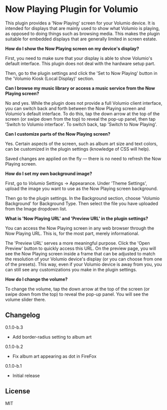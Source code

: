 # Now Playing Plugin for Volumio

This plugin provides a 'Now Playing' screen for your Volumio device. It is intended for displays that are mainly used to show what Volumio is playing, as opposed to doing things such as browsing media. This makes the plugin suitable for embedded displays that are generally limited in screen estate.

**How do I show the Now Playing screen on my device's display?**

First, you need to make sure that your display is able to show Volumio's default interface. This plugin does not deal with the hardware setup part.

Then, go to the plugin settings and click the 'Set to Now Playing' button in the 'Volumio Kiosk (Local Display)' section.

**Can I browse my music library or access a music service from the Now Playing screen?**

No and yes. While the plugin does not provide a full Volumio client interface, you can switch back and forth between the Now Playing screen and Volumio's default interface. To do this, tap the down arrow at the top of the screen (or swipe down from the top) to reveal the pop-up panel, then tap 'Switch to Volumio interface'. To switch back, tap 'Switch to Now Playing'.

**Can I customize parts of the Now Playing screen?**

Yes. Certain aspects of the screen, such as album art size and text colors, can be customized in the plugin settings (knowledge of CSS will help).

Saved changes are applied on the fly &mdash; there is no need to refresh the Now Playing screen.

**How do I set my own background image?**

First, go to *Volumio* Settings -> Appearance. Under 'Theme Settings', upload the image you want to use as the Now Playing screen background.

Then go to the plugin settings. In the Background section, choose 'Volumio Background' for Background Type. Then select the file you have uploaded from the Image dropdown list.


**What is 'Now Playing URL' and 'Preview URL' in the plugin settings?**

You can access the Now Playing screen in any web browser through the Now Playing URL. This is, for the most part, merely informational.

The 'Preview URL' serves a more meaningful purpose. Click the 'Open Preview' button to quickly access this URL. On the preview page, you will see the Now Playing screen inside a frame that can be adjusted to match the resolution of your Volumio device's display (or you can choose from one of the presets). This way, even if your Volumio device is away from you, you can still see any customizations you make in the plugin settings.

**How do I change the volume?**

To change the volume, tap the down arrow at the top of the screen (or swipe down from the top) to reveal the pop-up panel. You will see the volume slider there.

## Changelog

0.1.0-b.3
- Add border-radius setting to album art

0.1.0-b.2
- Fix album art appearing as dot in FireFox

0.1.0-b.1
- Initial release

## License

MIT